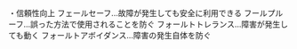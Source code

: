 ・信頼性向上
フェールセーフ...故障が発生しても安全に利用できる
フールプルーフ...誤った方法で使用されることを防ぐ
フォールトトレランス...障害が発生しても動く
フォールトアボイダンス...障害の発生自体を防ぐ
